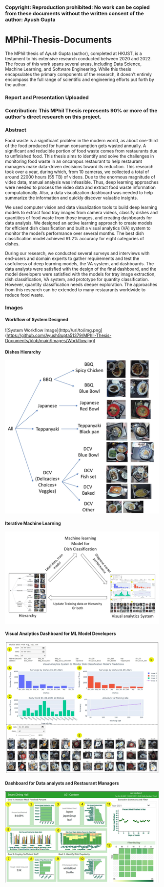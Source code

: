 ### Copyright: Reproduction prohibited: No work can be copied from these documents without the written consent of the author: Ayush Gupta

# MPhil-Thesis-Documents

The MPhil thesis of Ayush Gupta (author), completed at HKUST, is a testament to his extensive research conducted between 2020 and 2022. The focus of this work spans several areas, including Data Science, Machine Learning, and Software Engineering. While this thesis encapsulates the primary components of the research, it doesn't entirely encompass the full range of scientific and engineering efforts put forth by the author.

### Report and Presentation Uploaded

### Contribution: This MPhil Thesis represents 90% or more of the author's direct research on this project.

### Abstract

Food waste is a significant problem in the modern world, as about one-third of the food produced for human consumption gets wasted annually. A significant and reducible portion of food waste comes from restaurants due to unfinished food. This thesis aims to identify and solve the challenges in monitoring food waste in an oncampus restaurant to help restaurant managers make data-driven decisions toward its reduction. This research took over a year, during which, from 10 cameras, we collected a total of around 22000 hours (55 TB) of videos. Due to the enormous magnitude of video data, manual analysis was infeasible. Thus, deep learning approaches were needed to process the video data and extract food waste information computationally. Also, a data visualization dashboard was needed to help summarize the information and quickly discover valuable insights.

We used computer vision and data visualization tools to build deep learning models to extract food tray images from camera videos, classify dishes and quantities of food waste from those images, and creating dashboards for data analysis. We designed an active learning approach to create models for efficient dish classification and built a visual analytics (VA) system to monitor the model’s performance over several
months. The best dish classification model achieved 91.2% accuracy for eight categories of dishes.

During our research, we conducted several surveys and interviews with end-users and domain experts to gather requirements and test the usefulness of deep learning models, the VA system, and dashboards. The data analysts were satisfied with the design of the final dashboard, and the model developers were satisfied with the models for tray image extraction, dish classification, VA system, and prototype for quantity classification. However, quantity classification needs deeper exploration. The approaches from this research can be extended to many restaurants worldwide to reduce food waste.

### Images

#### Workflow of System Designed
![System Workflow Image](http://url/to/img.png](https://github.com/AyushGupta51379/MPhil-Thesis-Documents/blob/main/Images/Workflow.jpg)

#### Dishes Hierarchy
![Dishes Hierarchy Image](https://github.com/AyushGupta51379/MPhil-Thesis-Documents/blob/main/Images/Dishes%20Hierarchy.jpg)

#### Iterative Machine Learning
![Iterative Machine Learning Image](https://github.com/AyushGupta51379/MPhil-Thesis-Documents/blob/main/Images/Iterative%20ML.jpg)

#### Visual Analytics Dashboard for ML Model Developers
![VA Dashboard Image](https://github.com/AyushGupta51379/MPhil-Thesis-Documents/blob/main/Images/VA%20Dashboard.jpg)

#### Dashboard for Data analysts and Restaurant Managers
![Dashboard Image](https://github.com/AyushGupta51379/MPhil-Thesis-Documents/blob/main/Images/Final%20Dashboard.jpg)
